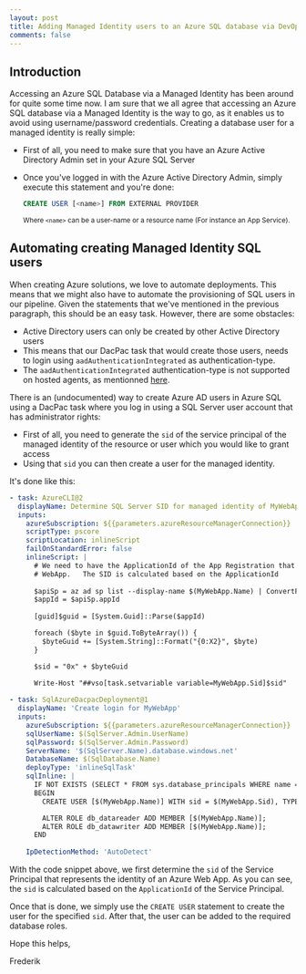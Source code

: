 ```yaml
---
layout: post
title: Adding Managed Identity users to an Azure SQL database via DevOps pipelines using the DacPac task
comments: false
---
```


## Introduction

Accessing an Azure SQL Database via a Managed Identity has been around for quite some time now.  I am sure that we all agree that accessing an Azure SQL database via a Managed Identity is the way to go, as it enables us to avoid using username/password credentials.
Creating a database user for a managed identity is really simple:

- First of all, you need to make sure that you have an Azure Active Directory Admin set in your Azure SQL Server

- Once you've logged in with the Azure Active Directory Admin, simply execute this statement and you're done:

  ```sql
  CREATE USER [<name>] FROM EXTERNAL PROVIDER
  ```

  <sub>Where `<name>` can be a user-name or a resource name (For instance an App Service).</sub>

## Automating creating Managed Identity SQL users

When creating Azure solutions, we love to automate deployments.  This means that we might also have to automate the provisioning of SQL users in our pipeline.
Given the statements that we've mentioned in the previous paragraph, this should be an easy task.  However, there are some obstacles:

- Active Directory users can only be created by other Active Directory users
- This means that our DacPac task that would create those users, needs to login using `aadAuthenticationIntegrated` as authentication-type.
- The `aadAuthenticationIntegrated` authentication-type is not supported on hosted agents, as mentionned [here](https://docs.microsoft.com/en-us/azure/devops/pipelines/tasks/deploy/sql-azure-dacpac-deployment?view=azure-devops).

There is an (undocumented) way to create Azure AD users in Azure SQL using a DacPac task where you log in using a SQL Server user account that has administrator rights:

- First of all, you need to generate the `sid` of the service principal of the managed identity of the resource or user which you would like to grant access
- Using that `sid` you can then create a user for the managed identity.

It's done like this:

```yaml
- task: AzureCLI@2
  displayName: Determine SQL Server SID for managed identity of MyWebApp
  inputs:
    azureSubscription: ${{parameters.azureResourceManagerConnection}}
    scriptType: pscore
    scriptLocation: inlineScript
    failOnStandardError: false
    inlineScript: |      
      # We need to have the ApplicationId of the App Registration that represents the
      # WebApp.   The SID is calculated based on the ApplicationId
            
      $apiSp = az ad sp list --display-name $(MyWebApp.Name) | ConvertFrom-Json
      $appId = $apiSp.appId
            
      [guid]$guid = [System.Guid]::Parse($appId)

      foreach ($byte in $guid.ToByteArray()) {
        $byteGuid += [System.String]::Format("{0:X2}", $byte)
      }

      $sid = "0x" + $byteGuid

      Write-Host "##vso[task.setvariable variable=MyWebApp.Sid]$sid"
      
- task: SqlAzureDacpacDeployment@1
  displayName: 'Create login for MyWebApp'
  inputs:
    azureSubscription: ${{parameters.azureResourceManagerConnection}}    
    sqlUserName: $(SqlServer.Admin.UserName)
    sqlPassword: $(SqlServer.Admin.Password)
    ServerName: '$(SqlServer.Name).database.windows.net'
    DatabaseName: $(SqlDatabase.Name)
    deployType: 'inlineSqlTask'
    sqlInline: |   
      IF NOT EXISTS (SELECT * FROM sys.database_principals WHERE name = '$(MyWebApp.Name)')
      BEGIN      
        CREATE USER [$(MyWebApp.Name)] WITH sid = $(MyWebApp.Sid), TYPE = E

        ALTER ROLE db_datareader ADD MEMBER [$(MyWebApp.Name)];
        ALTER ROLE db_datawriter ADD MEMBER [$(MyWebApp.Name)];
      END
              
    IpDetectionMethod: 'AutoDetect'
```

With the code snippet above, we first determine the `sid` of the Service Principal that represents the identity of an Azure Web App.  As you can see, the `sid` is calculated based on the `ApplicationId` of the Service Principal.

Once that is done, we simply use the `CREATE USER` statement to create the user for the specified `sid`.
After that, the user can be added to the required database roles.

Hope this helps,

Frederik